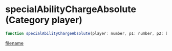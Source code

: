 # specialAbilityChargeAbsolute (Category player)

```js
function specialAbilityChargeAbsolute(player: number, p1: number, p2: boolean): void
```

[filename](specialAbilityChargeAbsolute_m.md ':include')